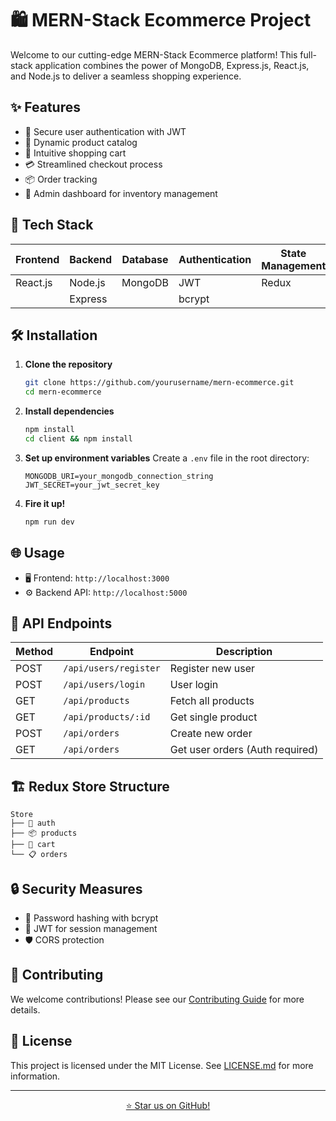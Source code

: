 # 🛍️ MERN-Stack Ecommerce Project

Welcome to our cutting-edge MERN-Stack Ecommerce platform! This full-stack application combines the power of MongoDB, Express.js, React.js, and Node.js to deliver a seamless shopping experience.

## ✨ Features

- 🔐 Secure user authentication with JWT
- 🏪 Dynamic product catalog
- 🛒 Intuitive shopping cart
- 💳 Streamlined checkout process
- 📦 Order tracking
- 👑 Admin dashboard for inventory management

## 🚀 Tech Stack

| Frontend | Backend | Database | Authentication | State Management |
|----------|---------|----------|----------------|------------------|
| React.js | Node.js | MongoDB  | JWT            | Redux            |
|          | Express |          | bcrypt         |                  |

## 🛠️ Installation

1. **Clone the repository**
   ```bash
   git clone https://github.com/yourusername/mern-ecommerce.git
   cd mern-ecommerce
   ```

2. **Install dependencies**
   ```bash
   npm install
   cd client && npm install
   ```

3. **Set up environment variables**
   Create a `.env` file in the root directory:
   ```
   MONGODB_URI=your_mongodb_connection_string
   JWT_SECRET=your_jwt_secret_key
   ```

4. **Fire it up!**
   ```bash
   npm run dev
   ```

## 🌐 Usage

- 🖥️ Frontend: `http://localhost:3000`
- ⚙️ Backend API: `http://localhost:5000`

## 📡 API Endpoints

| Method | Endpoint | Description |
|--------|----------|-------------|
| POST   | `/api/users/register` | Register new user |
| POST   | `/api/users/login`    | User login |
| GET    | `/api/products`       | Fetch all products |
| GET    | `/api/products/:id`   | Get single product |
| POST   | `/api/orders`         | Create new order |
| GET    | `/api/orders`         | Get user orders (Auth required) |

## 🏗️ Redux Store Structure

```
Store
├── 🔐 auth
├── 📦 products
├── 🛒 cart
└── 📋 orders
```

## 🔒 Security Measures

- 🔑 Password hashing with bcrypt
- 🎫 JWT for session management
- 🛡️ CORS protection

## 🤝 Contributing

We welcome contributions! Please see our [Contributing Guide](CONTRIBUTING.md) for more details.

## 📄 License

This project is licensed under the MIT License. See [LICENSE.md](LICENSE.md) for more information.

---


<p align="center">
  <a href="https://github.com/Sushant9473/MERN">⭐ Star us on GitHub!</a>
</p>
